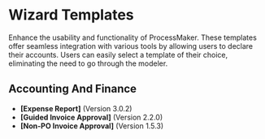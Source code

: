 # Wizard Templates
Enhance the usability and functionality of ProcessMaker. These templates offer seamless integration with various tools by allowing users to declare their accounts. Users can easily select a template of their choice, eliminating the need to go through the modeler.
## Accounting And Finance
- **[Expense Report]** (Version 3.0.2)
- **[Guided Invoice Approval]** (Version 2.2.0)
- **[Non-PO Invoice Approval]** (Version 1.5.3)
